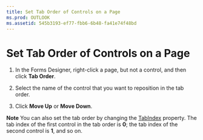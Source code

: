 ```yaml
---
title: Set Tab Order of Controls on a Page
ms.prod: OUTLOOK
ms.assetid: 545b3193-ef77-fbb6-6b48-fa41e74f48bd
---
```



# Set Tab Order of Controls on a Page

1. In the Forms Designer, right-click a page, but not a control, and then click  **Tab Order**. 
    
2. Select the name of the control that you want to reposition in the tab order. 
    
3. Click  **Move Up** or **Move Down**.
    

 **Note**  You can also set the tab order by changing the  [TabIndex](tabstrip-taborientation-property-outlook-forms-script.md) property. The tab index of the first control in the tab order is **0**; the tab index of the second control is  **1**, and so on.


